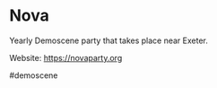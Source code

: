 # Nova

Yearly Demoscene party that takes place near Exeter.

Website: https://novaparty.org

#demoscene